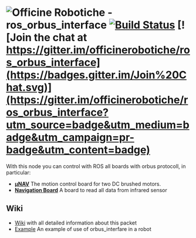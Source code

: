 ![Officine Robotiche][Logo] - ros_orbus_interface [![Build Status](https://travis-ci.org/officinerobotiche/ros_orbus_interface.svg?branch=develop)](https://travis-ci.org/officinerobotiche/ros_orbus_interface) [![Join the chat at https://gitter.im/officinerobotiche/ros_orbus_interface](https://badges.gitter.im/Join%20Chat.svg)](https://gitter.im/officinerobotiche/ros_orbus_interface?utm_source=badge&utm_medium=badge&utm_campaign=pr-badge&utm_content=badge)
======

With this node you can control with ROS all boards with orbus protocoll, in particular:
- [**µNAV**](http://rnext.it/project/unav) The motion control board for two DC brushed motors.
- [**Navigation Board**](http://rnext.it/project/board/motion-control/) A board to read all data from infrared sensor

## Wiki
- [Wiki](https://github.com/officinerobotiche/ros_orbus_interface/wiki) with all detailed information about this packet
- [Example](https://github.com/officinerobotiche/example_robot) An example of use of orbus_interfare in a robot

[Officine Robotiche]:http://www.officinerobotiche.it/
[Logo]:http://2014.officinerobotiche.it/wp-content/uploads/sites/4/2014/09/ORlogoSimpleSmall.png
